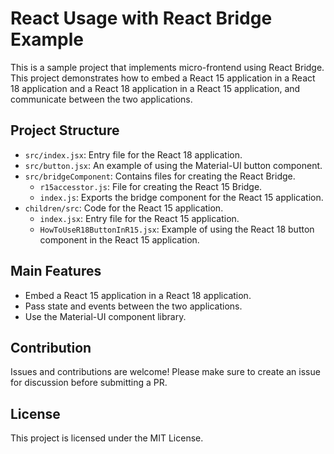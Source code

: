 # React Usage with React Bridge Example

This is a sample project that implements micro-frontend using React Bridge. This project demonstrates how to embed a React 15 application in a React 18 application and a React 18 application in a React 15 application, and communicate between the two applications.

## Project Structure

- `src/index.jsx`: Entry file for the React 18 application.
- `src/button.jsx`: An example of using the Material-UI button component.
- `src/bridgeComponent`: Contains files for creating the React Bridge.
  - `r15accesstor.js`: File for creating the React 15 Bridge.
  - `index.js`: Exports the bridge component for the React 15 application.
- `children/src`: Code for the React 15 application.
  - `index.jsx`: Entry file for the React 15 application.
  - `HowToUseR18ButtonInR15.jsx`: Example of using the React 18 button component in the React 15 application.

## Main Features

- Embed a React 15 application in a React 18 application.
- Pass state and events between the two applications.
- Use the Material-UI component library.

## Contribution

Issues and contributions are welcome! Please make sure to create an issue for discussion before submitting a PR.

## License

This project is licensed under the MIT License.
